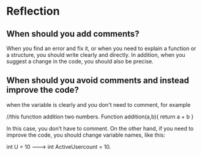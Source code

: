 # Reflection  

## When should you add comments?

When you find an error and fix it, or when you need to explain a function
or a structure, you should write clearly and directly. In addition,
when you suggest a change in the code, you should also be precise.

## When should you avoid comments and instead improve the code?

when the variable is clearly and you don't need to comment, for example

//this function addition two numbers.
Function addition(a,b){
    return a + b
}

In this case, you don’t have to comment. On the other hand,
if you need to improve the code, you should change variable names, like this:

int U = 10 ---> int ActiveUsercount = 10.

